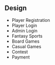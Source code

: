 ## Design


* Player Registration
* Player Login
* Admin Login
* Fantasy Sports
* Board Games
* Casual Games
* Contest
* Payment